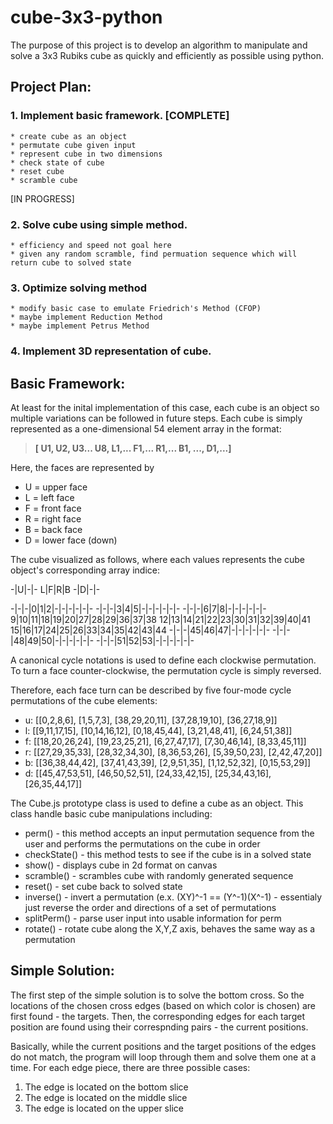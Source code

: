 # cube-3x3-python

The purpose of this project is to develop an algorithm to manipulate and solve a 3x3 Rubiks cube as quickly and efficiently as possible using python.

## Project Plan:
### 1. Implement basic framework.  [COMPLETE]
	* create cube as an object
	* permutate cube given input
	* represent cube in two dimensions
	* check state of cube
	* reset cube
	* scramble cube

[IN PROGRESS]

### 2. Solve cube using simple method.
	* efficiency and speed not goal here
	* given any random scramble, find permuation sequence which will return cube to solved state

### 3. Optimize solving method
	* modify basic case to emulate Friedrich's Method (CFOP)
	* maybe implement Reduction Method
	* maybe implement Petrus Method

### 4. Implement 3D representation of cube.


## Basic Framework:

At least for the inital implementation of this case, each cube is an object so multiple variations can be followed in future steps.
Each cube is simply represented as a one-dimensional 54 element array in the format: 

> **[ U1, U2, U3... U8, L1,... F1,... R1,... B1, ..., D1,...]**

Here, the faces are represented by
* U = upper face
* L = left face
* F = front face
* R = right face
* B = back face
* D = lower face (down)

The cube visualized as follows, where each values represents the cube object's corresponding array indice:

-|U|-|-
L|F|R|B
-|D|-|-

-|-|-|0|1|2|-|-|-|-|-|-
-|-|-|3|4|5|-|-|-|-|-|-
-|-|-|6|7|8|-|-|-|-|-|-
9|10|11|18|19|20|27|28|29|36|37|38
12|13|14|21|22|23|30|31|32|39|40|41
15|16|17|24|25|26|33|34|35|42|43|44
-|-|-|45|46|47|-|-|-|-|-|-
-|-|-|48|49|50|-|-|-|-|-|-
-|-|-|51|52|53|-|-|-|-|-|-

A canonical cycle notations is used to define each clockwise permutation.  
To turn a face counter-clockwise, the permutation cycle is simply reversed.

Therefore, each face turn can be described by five four-mode cycle permutations of the cube elements:
* u: [[0,2,8,6],     [1,5,7,3],     [38,29,20,11], [37,28,19,10], [36,27,18,9]]
* l: [[9,11,17,15],  [10,14,16,12], [0,18,45,44],  [3,21,48,41],  [6,24,51,38]]
* f: [[18,20,26,24], [19,23,25,21], [6,27,47,17],  [7,30,46,14],  [8,33,45,11]]
* r: [[27,29,35,33], [28,32,34,30], [8,36,53,26],  [5,39,50,23],  [2,42,47,20]]
* b: [[36,38,44,42], [37,41,43,39], [2,9,51,35],   [1,12,52,32],  [0,15,53,29]]
* d: [[45,47,53,51], [46,50,52,51], [24,33,42,15], [25,34,43,16], [26,35,44,17]]

The Cube.js prototype class is used to define a cube as an object.  This class handle basic cube manipulations including:
* perm() - this method accepts an input permutation sequence from the user and performs the permutations on the cube in order
* checkState() - this method tests to see if the cube is in a solved state
* show() - displays cube in 2d format on canvas
* scramble() - scrambles cube with randomly generated sequence
* reset() - set cube back to solved state
* inverse() - invert a permutation (e.x. (XY)^-1 == (Y^-1)(X^-1)
	    - essentialy just reverse the order and directions of a set of permutations
* splitPerm() - parse user input into usable information for perm
* rotate() - rotate cube along the X,Y,Z axis, behaves the same way as a permutation

## Simple Solution:

The first step of the simple solution is to solve the bottom cross.
So the locations of the chosen cross edges (based on which color is chosen) are first found - the targets.
Then, the corresponding edges for each target position are found using their correspnding pairs - the current positions.

Basically, while the current positions and the target positions of the edges do not match, the program will loop through them and solve them one at a time.
For each edge piece, there are three possible cases:
1. The edge is located on the bottom slice
2. The edge is located on the middle slice
3. The edge is located on the upper slice








